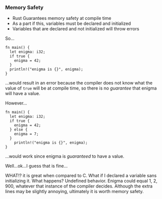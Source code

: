### Memory Safety

- Rust Guarantees memory safety at compile time
- As a part if this, variables must be declared and initialized
- Variables that are declared and not initialized will throw errors

So...

``` 
fn main() {
  let enigma: i32; 
  if true {
    enigma = 42; 
  } 
  println!("enigma is {}", enigma); 
}

```
...would result in an error because the compiler does not know what the value of `true` will be at compile time, so there is no _guarantee_ that enigma 
will have a value. 

However...

```
fn main() {
  let enigma: i32; 
  if true {
    enigma = 42; 
  } else {
    enigma = 7; 
  }
    println!("enigma is {}", enigma); 
}

```

...would work since enigma is _guaranteed_ to have a value.


Well...ok...I guess that is fine... 

WHAT!? it is great when compared to C. What if I declared a variable sans initializing it. What happens? Undefined behavior. 
Enigma could equal 1, 2, 900, whatever that instance of the compiler decides. Although the extra lines may be slightly annoying,
ultimately it is worth memory safety.
  

